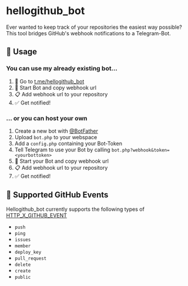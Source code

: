 # hellogithub_bot
Ever wanted to keep track of your repositories the easiest way possible? This tool bridges GitHub's webhook notifications to a Telegram-Bot.

## 🔶 Usage
### You can use my already existing bot...
1. 🔗 Go to [t.me/hellogithub_bot](https://t.me/hellogithub_bot)
2. 🤖 Start Bot and copy webhook url
3. 📋 Add webhook url to your repository
4. ✅ Get notified!

### ... or you can host your own
1. Create a new bot with [@BotFather](https://t.me/BotFather)
1. Upload ```bot.php``` to your webspace
2. Add a ```config.php``` containing your Bot-Token
1. Tell Telegram to use your Bot by calling ```bot.php?webhook&token=<yourbottoken>```
1. 🤖 Start your Bot and copy webhook url
3. 📋 Add webhook url to your repository
4. ✅ Get notified!

## 🔶 Supported GitHub Events
Hellogithub_bot currently supports the following types of [HTTP_X_GITHUB_EVENT](https://docs.github.com/en/free-pro-team@latest/developers/webhooks-and-events/webhook-events-and-payloads)
* ```push```
* ```ping```
* ```issues```
* ```member```
* ```deploy_key```
* ```pull_request```
* ```delete```
* ```create```
* ```public```
